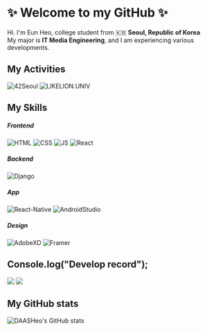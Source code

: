 <h1>✨ Welcome to my GitHub ✨</h1>

<p>Hi. I'm Eun Heo, college student from 🇰🇷 <strong>Seoul, Republic of Korea</strong><br>My major is <strong>IT Media Engineering</strong>, and I am experiencing various developments.</p>

<h2>My Activities</h2>

![42Seoul](https://img.shields.io/badge/42Seoul-000000?style=flat-square&logo=42#&logoColor=FFFFFF")
![LIKELION.UNIV](http://is.am/5ywn)<br>
  
  
<h2>My Skills</h2>

<h5>Frontend</h5>

![HTML](https://img.shields.io/badge/HTML-E34F26?style=flat-square&logo=html5&logoColor=white)
![CSS](https://img.shields.io/badge/CSS-1572B6?style=flat-square&logo=css3&logoColor=white)
![JS](https://img.shields.io/badge/JavaScript-F7DF1E?style=flat-square&logo=javascript&logoColor=black)
![React](https://img.shields.io/badge/React-61DAFB?style=flat-square&logo=react&logoColor=black)

<h5>Backend</h5>

![Django](https://img.shields.io/badge/Django-092E20?style=flat-square&logo=django&logoColor=white)
<h5>App</h5>

![React-Native](https://img.shields.io/badge/React%20Native-020202?style=flat-square&logo=create%20react%20app&logoColor=#36d3f3)
![AndroidStudio](https://img.shields.io/badge/Android%20Studio-020202?style=flat-square&logo=android%20studio&logoColor=#46d484)
<h5>Design</h5>

![AdobeXD](https://img.shields.io/badge/Adobe%20XD-2C011D?style=flat-square&logo=Adobe%20XD&Color=#2C011D)
![Framer](https://img.shields.io/badge/Framer-0055FF?style=flat-square&logo=Framer&logoColor=)


<h2>Console.log("Develop record");</h2>
<a href="https://velog.io/@eheo"><img src="https://img.shields.io/badge/velog-1DBF73?style=flat-square&logo=Vimeo&logoColor=white"/></a>
<a href="https://www.instagram.com/eun_coding/"><img src="https://img.shields.io/badge/Instagram-2A0C99?style=flat-square&logo=Instagram&&logoColor=white"/></a>

<h2>My GitHub stats</h2>

![DAASHeo's GitHub stats](https://github-readme-stats.vercel.app/api?username=DAASHeo&hide_title=true&show_icons=true&include_all_commits=false&disable_animations=false&theme=buefy)
  
